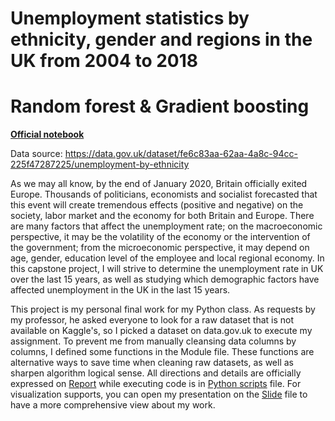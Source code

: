 # Unemployment statistics by ethnicity, gender and regions in the UK from 2004 to 2018
# Random forest & Gradient boosting
**[Official notebook](https://nbviewer.jupyter.org/github/Janette-Le/Python1/blob/main/ABC.ipynb)**

Data source: https://data.gov.uk/dataset/fe6c83aa-62aa-4a8c-94cc-225f47287225/unemployment-by-ethnicity

As we may all know, by the end of January 2020, Britain officially exited Europe. Thousands of politicians, economists and socialist forecasted that this event will create tremendous effects (positive and negative) on the society, labor market and the economy for both Britain and Europe.
There are many factors that affect the unemployment rate; on the macroeconomic perspective, it may be the volatility of the economy or the intervention of the government; from the microeconomic perspective, it may depend on age, gender, education level of the employee and local regional economy. In this capstone project, I will strive to determine the unemployment rate in UK over the last 15 years, as well as studying which  demographic factors have affected unemployment in the UK in the last 15 years.

This project is my personal final work for my Python class. As requests by my professor, he asked everyone to look for a raw dataset that is not available on Kaggle's, so I picked a dataset on data.gov.uk to execute my assignment. To prevent me from manually cleansing data columns by columns, I defined some functions in the Module file. These functions are alternative ways to save time when cleaning raw datasets, as well as sharpen algorithm logical sense. All directions and details are officially expressed on [Report](https://github.com/Janette-Le/Python-1/blob/main/Report.pdf) while executing code is in [Python scripts](https://github.com/Janette-Le/Python-1/blob/main/HoangUyen_Le_CapstoneProject.ipynb) file. For visualization supports, you can open my presentation on the [Slide](https://github.com/Janette-Le/Python-1/blob/main/Slide.pptx) file to have a more comprehensive view about my work.
